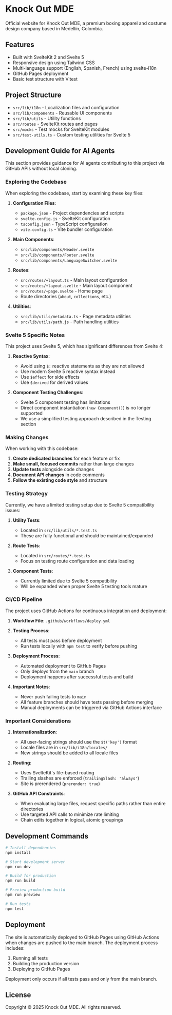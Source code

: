 # Knock Out MDE

Official website for Knock Out MDE, a premium boxing apparel and costume design company based in Medellín, Colombia.

## Features

- Built with SvelteKit 2 and Svelte 5
- Responsive design using Tailwind CSS
- Multi-language support (English, Spanish, French) using svelte-i18n
- GitHub Pages deployment
- Basic test structure with Vitest

## Project Structure

- `src/lib/i18n` - Localization files and configuration
- `src/lib/components` - Reusable UI components
- `src/lib/utils` - Utility functions
- `src/routes` - SvelteKit routes and pages
- `src/mocks` - Test mocks for SvelteKit modules
- `src/test-utils.ts` - Custom testing utilities for Svelte 5

## Development Guide for AI Agents

This section provides guidance for AI agents contributing to this project via GitHub APIs without local cloning.

### Exploring the Codebase

When exploring the codebase, start by examining these key files:

1. **Configuration Files**:
   - `package.json` - Project dependencies and scripts
   - `svelte.config.js` - SvelteKit configuration
   - `tsconfig.json` - TypeScript configuration
   - `vite.config.ts` - Vite bundler configuration 

2. **Main Components**:
   - `src/lib/components/Header.svelte`
   - `src/lib/components/Footer.svelte`
   - `src/lib/components/LanguageSwitcher.svelte`

3. **Routes**:
   - `src/routes/+layout.ts` - Main layout configuration
   - `src/routes/+layout.svelte` - Main layout component
   - `src/routes/+page.svelte` - Home page
   - Route directories (`about`, `collections`, etc.)

4. **Utilities**:
   - `src/lib/utils/metadata.ts` - Page metadata utilities
   - `src/lib/utils/path.js` - Path handling utilities

### Svelte 5 Specific Notes

This project uses Svelte 5, which has significant differences from Svelte 4:

1. **Reactive Syntax**:
   - Avoid using `$:` reactive statements as they are not allowed
   - Use modern Svelte 5 reactive syntax instead
   - Use `$effect` for side effects
   - Use `$derived` for derived values

2. **Component Testing Challenges**:
   - Svelte 5 component testing has limitations
   - Direct component instantiation (`new Component()`) is no longer supported
   - We use a simplified testing approach described in the Testing section

### Making Changes

When working with this codebase:

1. **Create dedicated branches** for each feature or fix
2. **Make small, focused commits** rather than large changes
3. **Update tests** alongside code changes
4. **Document API changes** in code comments
5. **Follow the existing code style** and structure

### Testing Strategy

Currently, we have a limited testing setup due to Svelte 5 compatibility issues:

1. **Utility Tests**:
   - Located in `src/lib/utils/*.test.ts`
   - These are fully functional and should be maintained/expanded

2. **Route Tests**:
   - Located in `src/routes/*.test.ts`
   - Focus on testing route configuration and data loading

3. **Component Tests**:
   - Currently limited due to Svelte 5 compatibility
   - Will be expanded when proper Svelte 5 testing tools mature

### CI/CD Pipeline

The project uses GitHub Actions for continuous integration and deployment:

1. **Workflow File**: `.github/workflows/deploy.yml`

2. **Testing Process**:
   - All tests must pass before deployment
   - Run tests locally with `npm test` to verify before pushing

3. **Deployment Process**:
   - Automated deployment to GitHub Pages
   - Only deploys from the `main` branch
   - Deployment happens after successful tests and build

4. **Important Notes**:
   - Never push failing tests to `main`
   - All feature branches should have tests passing before merging
   - Manual deployments can be triggered via GitHub Actions interface

### Important Considerations

1. **Internationalization**:
   - All user-facing strings should use the `$t('key')` format
   - Locale files are in `src/lib/i18n/locales/`
   - New strings should be added to all locale files

2. **Routing**:
   - Uses SvelteKit's file-based routing
   - Trailing slashes are enforced (`trailingSlash: 'always'`)
   - Site is prerendered (`prerender: true`)

3. **GitHub API Constraints**:
   - When evaluating large files, request specific paths rather than entire directories
   - Use targeted API calls to minimize rate limiting
   - Chain edits together in logical, atomic groupings

## Development Commands

```bash
# Install dependencies
npm install

# Start development server
npm run dev

# Build for production
npm run build

# Preview production build
npm run preview

# Run tests
npm test
```

## Deployment

The site is automatically deployed to GitHub Pages using GitHub Actions when changes are pushed to the main branch. The deployment process includes:

1. Running all tests
2. Building the production version
3. Deploying to GitHub Pages

Deployment only occurs if all tests pass and only from the main branch.

## License

Copyright © 2025 Knock Out MDE. All rights reserved.
